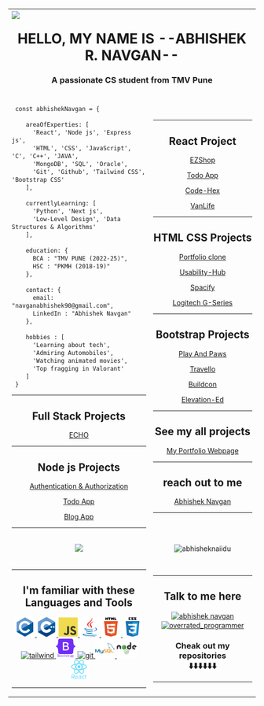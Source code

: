 <table>
  <tr>
    <th colspan="2">
    <img width="100%" align="right" src="https://raw.githubusercontent.com/Sutil/Sutil/2b2fad3bf54522bb30c8c170591fc68ff51b69e6/github-contribution-grid-snake2.svg">
    <h1 align="center">HELLO, MY NAME IS --ABHISHEK R. NAVGAN--</h1>
    <h3 align="center">A passionate CS student from TMV Pune</h3>
  </th>
  </tr>
  <tr>
    <td colspan="2">
      

     
  </td>
  </tr>
  <tr>
    <td width="">

     const abhishekNavgan = {
      
        areaOfExperties: [
          'React', 'Node js', 'Express js', 
          'HTML', 'CSS', 'JavaScript', 'C', 'C++', 'JAVA',
          'MongoDB', 'SQL', 'Oracle',
          'Git', 'Github', 'Tailwind CSS', 'Bootstrap CSS'
        ],
        
        currentlyLearning: [
          'Python', 'Next js', 
          'Low-Level Design', 'Data Structures & Algorithms'
        ],
        
        education: {
          BCA : "TMV PUNE (2022-25)",
          HSC : "PKMH (2018-19)"
        },
        
        contact: {
          email: "navganabhishek90@gmail.com",
          LinkedIn : "Abhishek Navgan"
        },
        
        hobbies : [
          'Learning about tech', 
          'Admiring Automobiles', 
          'Watching animated movies', 
          'Top fragging in Valorant'
        ]
     }

---

<h2 align="center">Full Stack Projects</h2>
    <p align="center"><a target="_blank" href="https://echo-an.netlify.app/">ECHO</a></p>


---

<h2 align="center">Node js Projects</h2>
    <p align="center"><a target="_blank" href="https://github.com/AbhishekNavgan95/backend-auth" target="_blank">Authentication & Authorization</a></p>
    <p align="center"><a target="_blank" href="https://github.com/AbhishekNavgan95/Todo-app-backend" target="_blank">Todo App</a></p>
    <p align="center"><a target="_blank" href="https://github.com/AbhishekNavgan95/blog-app-backend" target="_blank">Blog App</a></p>
     
  
---
             

</td>
<td width="">



---

<h2 align="center">React Project</h2>
    <p align="center"><a target="_blank" href="https://ezshop-redux.netlify.app/">EZShop</a></p>
    <p align="center"><a target="_blank" href="https://todoapp-react-an.netlify.app/">Todo App</a></p>
    <p align="center"><a target="_blank" href="https://code-hex.netlify.app/">Code-Hex</a></p>
    <p align="center"><a target="_blank" href="https://vanlife-an.netlify.app/">VanLife</a></p>
     
---


<h2 align="center">HTML CSS Projects</h2>
    <p align="center"><a target="_blank" href="https://abhisheknavgan95.github.io/Cynthia-Ugwu-Portfolio-Clone/">Portfolio clone</a></p>
    <p align="center"><a target="_blank" href="https://abhisheknavgan95.github.io/Usability-Hub/">Usability-Hub</a></p>
    <p align="center"><a target="_blank" href="https://abhisheknavgan95.github.io/Spacify-clone/">Spacify</a></p>
    <p align="center"><a target="_blank" href="https://abhisheknavgan95.github.io/Logitech-Clone/">Logitech G-Series</a></p>
     
---
  

<h2 align="center">Bootstrap Projects</h2>
    <p align="center"><a target="_blank" href="https://abhisheknavgan95.github.io/Paws-Play-Dog-Services/">Play And Paws</a></p>
    <p  align="center"><a target="_blank" href="https://abhisheknavgan95.github.io/Travello/">Travello</a></p>
    <p align="center"><a target="_blank" href="https://abhisheknavgan95.github.io/Buildcon/">Buildcon</a></p>
    <p align="center"><a target="_blank" href="https://abhisheknavgan95.github.io/Elevation-Ed/">Elevation-Ed</a></p>
          

---


<h2 align="center">See my all projects</h2>
    <p align="center"><a target="_blank" href="https://abhisheknavgan.netlify.app/">My Portfolio Webpage</a></p>


---
    
<h2 align="center"> reach out to me</h2>
    <p  align="center"><a target="_blank" href="mailto:Navganabhishek90@gmail.com">Abhishek Navgan</a></p>
          
---



</td>
  </tr>
 
  <tr>
    <td align="center">
        <img src="https://img.buzzfeed.com/buzzfeed-static/static/2021-06/9/21/asset/23809ee28d48/anigif_sub-buzz-527-1623274106-21.gif" width="400px">
    </td>
    <td width="" align="center">
      <p align="center"> <img src="https://github-readme-stats.vercel.app/api?username=AbhishekNavgan95&show_icons=true&theme=gotham" alt="abhisheknaiidu"/>
    </td>
  </tr>
  <tr>
          <td width="" align="center">
                  
---

<h2 align="center">I'm familiar with these<br>Languages and Tools</h2>
        <p align="center"> 
          <a href="https://www.cprogramming.com/" target="_blank" rel="noreferrer"> <img src="https://raw.githubusercontent.com/devicons/devicon/master/icons/c/c-original.svg" alt="c" width="40" height="40"/> </a> 
          <a href="https://www.w3schools.com/cpp/" target="_blank" rel="noreferrer"> <img src="https://raw.githubusercontent.com/devicons/devicon/master/icons/cplusplus/cplusplus-original.svg" alt="cplusplus" width="40" height="40"/> </a>
          <a href="https://developer.mozilla.org/en-US/docs/Web/JavaScript" target="_blank" rel="noreferrer"> <img src="https://raw.githubusercontent.com/devicons/devicon/master/icons/javascript/javascript-original.svg" alt="javascript" width="40" height="40"/> </a> 
          <a href="https://www.java.com" target="_blank" rel="noreferrer"> <img src="https://raw.githubusercontent.com/devicons/devicon/master/icons/java/java-original.svg" alt="java" width="40" height="40"/> </a>
          <a href="https://www.w3.org/html/" target="_blank" rel="noreferrer"> <img src="https://raw.githubusercontent.com/devicons/devicon/master/icons/html5/html5-original-wordmark.svg" alt="html5" width="40" height="40"/> </a> 
          <a href="https://www.w3schools.com/css/" target="_blank" rel="noreferrer"> <img src="https://raw.githubusercontent.com/devicons/devicon/master/icons/css3/css3-original-wordmark.svg" alt="css3" width="40" height="40"/> </a><br>
          <a href="https://tailwindcss.com/" target="_blank" rel="noreferrer"> <img src="https://www.vectorlogo.zone/logos/tailwindcss/tailwindcss-icon.svg" alt="tailwind" width="40" height="40"/> </a> 
          <a href="https://getbootstrap.com" target="_blank" rel="noreferrer"> <img src="https://raw.githubusercontent.com/devicons/devicon/master/icons/bootstrap/bootstrap-plain-wordmark.svg" alt="bootstrap" width="40" height="40"/> </a>   
          <a href="https://git-scm.com/" target="_blank" rel="noreferrer"> <img src="https://www.vectorlogo.zone/logos/git-scm/git-scm-icon.svg" alt="git" width="40" height="40"/> </a> 
          <a href="https://www.mysql.com/" target="_blank" rel="noreferrer"> <img src="https://raw.githubusercontent.com/devicons/devicon/master/icons/mysql/mysql-original-wordmark.svg" alt="mysql" width="40" height="40"/> </a> 
          <a href="https://nodejs.org" target="_blank" rel="noreferrer"> <img src="https://raw.githubusercontent.com/devicons/devicon/master/icons/nodejs/nodejs-original-wordmark.svg" alt="nodejs" width="40" height="40"/> </a> 
          <a href="https://reactjs.org/" target="_blank" rel="noreferrer"> <img src="https://raw.githubusercontent.com/devicons/devicon/master/icons/react/react-original-wordmark.svg" alt="react" width="40" height="40"/> </a> 
      </p>
            
---

</td>
    <td align="center">       
            
---

<h2 align="center">Talk to me here</h2>
        <p align="center">
          <a href="https://linkedin.com/in/abhishek navgan" target="_blank"><img align="center" src="https://raw.githubusercontent.com/rahuldkjain/github-profile-readme-generator/master/src/images/icons/Social/linked-in-alt.svg" alt="abhishek navgan" height="30" width="40" /></a>
          <a href="https://www.instagram.com/isol8ed_dev/" target="_blank"><img align="center" src="https://raw.githubusercontent.com/rahuldkjain/github-profile-readme-generator/master/src/images/icons/Social/instagram.svg" alt="overrated_programmer" height="30" width="40" /></a>
       </p>
        <h3>Cheak out my repositories  <br>⬇️⬇️⬇️⬇️⬇️⬇️</h3>
              
---

</td>
  </tr>
</table>
